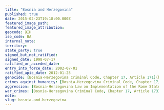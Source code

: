 ```yaml
---
title: "Bosnia and Herzegovina"
published: true
date: 2015-02-23T19:18:00.000Z
featured_image_path:
featured_image_attribution:
geocode: BIH
iso_code: BA
internal_note:
territory:
state_party: true
signed_but_not_ratified:
signed_date: 1998-07-17
ratified_or_acceded_date:
entry_into_force_date: 2002-07-01
ratified_apic_date: 2012-01-23
genocide: [Bosnia-Herzegovina Criminal Code, Chapter 17, Article 171](https://iccdb.hrlc.net/data/doc/118/keyword/46/)
crimes_against_humanity: [Bosnia-Herzegovina Criminal Code, Chapter 17, Article 172](https://iccdb.hrlc.net/data/doc/118/keyword/13/)
aggression: [Bosnia-Herzegovina Law on Implementation of the Rome Statute of the International Criminal Court and Cooperation with the International Criminal Court, Article 2](http://iccdb.webfactional.com/documents/implementations/pdf/BH_Law_on_Implementation_of_the_Rome_Statute_ENG.pdf)
war_crimes: [Bosnia-Herzegovina Criminal Code, Chapter 17, Article 173](https://iccdb.hrlc.net/data/doc/118/keyword/145/)
note:
slug: bosnia-and-herzegovina
---
```

